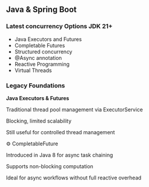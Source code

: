 ## Java & Spring Boot

### Latest concurrency Options JDK 21+ 
- Java Executors and Futures
- Completable Futures
- Structured concurrency
- @Async annotation
- Reactive Programming
- Virtual Threads

### Legacy Foundations
__Java Executors & Futures__

Traditional thread pool management via ExecutorService

Blocking, limited scalability

Still useful for controlled thread management

⚙️ CompletableFuture

Introduced in Java 8 for async task chaining

Supports non-blocking computation

Ideal for async workflows without full reactive overhead

